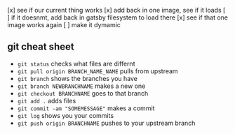 

[x] see if our current thing works
[x] add back in one image, see if it loads
[ ] if it doesnmt, add back in gatsby filesystem to load there
[x] see if that one image works again
[ ] make it dymamic



## git cheat sheet
- `git status` checks what files are differnt
- `git pull origin BRANCH_NAME_NAME` pulls from upstream
- `git branch` shows the branches you have
- `git branch NEWBRANCHNAME` makes a new one
- `git checkout BRANCHNAME` goes to that branch
- `git add .` adds files
- `git commit -am "SOMEMESSAGE"` makes a commit
- `git log` shows you your commits
- `git push origin BRANCHNAME` pushes to your upstream branch